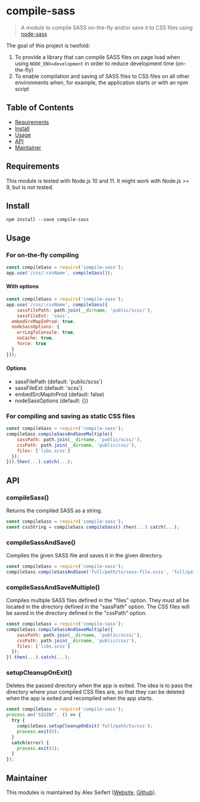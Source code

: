 # compile-sass

> A module to compile SASS on-the-fly and/or save it to CSS files using [node-sass](https://github.com/sass/node-sass)

The goal of this project is twofold:
1. To provide a library that can compile SASS files on page load when using `NODE_ENV=development` in order to reduce development time (on-the-fly)
2. To enable compilation and saving of SASS files to CSS files on all other environments when, for example, the application starts or with an npm script


## Table of Contents

- <a href="#requirements">Requirements</a>
- <a href="#install">Install</a>
- <a href="#usage">Usage</a>
- <a href="#api">API</a>
- <a href="#maintainer">Maintainer</a>


## Requirements

This module is tested with Node.js 10 and 11. It might work with Node.js >= 9, but is not tested.


## Install

```
npm install --save compile-sass
```

## Usage

### For on-the-fly compiling

```js
const compileSass = require('compile-sass');
app.use('/css/:cssName', compileSass());
```

#### With options

```js
const compileSass = require('compile-sass');
app.use('/css/:cssName', compileSass({
	sassFilePath: path.join(__dirname, 'public/scss/'),
	sassFileExt: 'sass',
  embedSrcMapInProd: true,
  nodeSassOptions: {
    errLogToConsole: true,
    noCache: true,
    force: true
  }
}));
```

#### Options

- sassFilePath (default: 'public/scss')
- sassFileExt (default: 'scss')
- embedSrcMapInProd (default: false)
- nodeSassOptions (default: {})


### For compiling and saving as static CSS files

```js
const compileSass = require('compile-sass');
compileSass.compileSassAndSaveMultiple({
    sassPath: path.join(__dirname, 'public/scss/'),
    cssPath: path.join(__dirname, 'public/css/'),
    files: ['libs.scss']
  });
})).then(...).catch(...);
```


## API

### compileSass()

Returns the compiled SASS as a string.

```js
const compileSass = require('compile-sass');
const cssString = compileSass.compileSass().then(...).catch(...);
```

### compileSassAndSave()

Compiles the given SASS file and saves it in the given directory.

```js
const compileSass = require('compile-sass');
compileSass.compileSassAndSave('full/path/to/sass-file.scss', 'full/path/to/css/').then(...).catch(...);
```


### compileSassAndSaveMultiple()

Compiles multiple SASS files defined in the "files" option. They must all be located in the directory defined in the "sassPath" option. The CSS files will be saved in the directory defined in the "cssPath" option.

```js
const compileSass = require('compile-sass');
compileSass.compileSassAndSaveMultiple({
    sassPath: path.join(__dirname, 'public/scss/'),
    cssPath: path.join(__dirname, 'public/css/'),
    files: ['libs.scss']
  });
}).then(...).catch(...);
```

### setupCleanupOnExit()

Deletes the passed directory when the app is exited. The idea is to pass the directory where your compiled CSS files are, so that they can be deleted when the app is exited and recompiled when the app starts.

```js
const compileSass = require('compile-sass');
process.on('SIGINT', () => {
  try {
    compileSass.setupCleanupOnExit('full/path/to/css');
    process.exit(0);
  }
  catch(error) {
    process.exit(1);
  }
});
```


## Maintainer

This modules is maintained by Alex Seifert ([Website](https://www.alexseifert.com), [Github](https://github.com/eiskalteschatten)).
